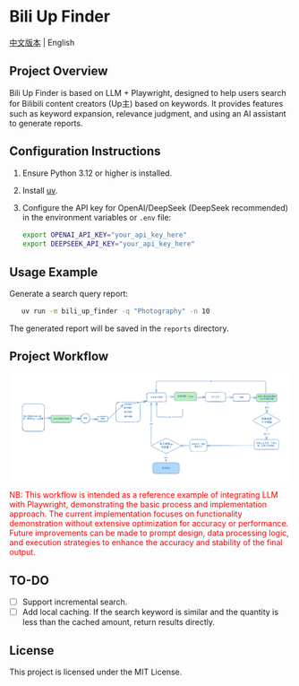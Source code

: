 # Bili Up Finder

[中文版本](README.md) | English

## Project Overview

Bili Up Finder is based on LLM + Playwright, designed to help users search for Bilibili content creators (Up主) based on keywords. It provides features such as keyword expansion, relevance judgment, and using an AI assistant to generate reports.

## Configuration Instructions

1. Ensure Python 3.12 or higher is installed.

2. Install [uv](https://docs.astral.sh/uv/getting-started/installation/).

3. Configure the API key for OpenAI/DeepSeek (DeepSeek recommended) in the environment variables or `.env` file:

   ```bash
   export OPENAI_API_KEY="your_api_key_here"
   export DEEPSEEK_API_KEY="your_api_key_here"
   ```

## Usage Example

Generate a search query report:

```bash
   uv run -m bili_up_finder -q "Photography" -n 10  
```

The generated report will be saved in the `reports` directory.

## Project Workflow

![](assets/workflow.png)

<div style="color: red;">
NB: This workflow is intended as a reference example of integrating LLM with Playwright, demonstrating the basic process and implementation approach. The current implementation focuses on functionality demonstration without extensive optimization for accuracy or performance. Future improvements can be made to prompt design, data processing logic, and execution strategies to enhance the accuracy and stability of the final output.
</div>


## TO-DO

- [ ] Support incremental search.
- [ ] Add local caching. If the search keyword is similar and the quantity is less than the cached amount, return results directly.

## License

This project is licensed under the MIT License.

